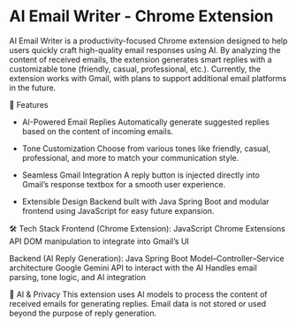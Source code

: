 # AI Email Writer - Chrome Extension
AI Email Writer is a productivity-focused Chrome extension designed to help users quickly craft high-quality email responses using AI. By analyzing the content of received emails, the extension generates smart replies with a customizable tone (friendly, casual, professional, etc.). Currently, the extension works with Gmail, with plans to support additional email platforms in the future.

🚀 Features
* AI-Powered Email Replies
Automatically generate suggested replies based on the content of incoming emails.

* Tone Customization
Choose from various tones like friendly, casual, professional, and more to match your communication style.

* Seamless Gmail Integration
A reply button is injected directly into Gmail’s response textbox for a smooth user experience.

* Extensible Design
Backend built with Java Spring Boot and modular frontend using JavaScript for easy future expansion.

🛠️ Tech Stack
Frontend (Chrome Extension):
JavaScript
Chrome Extensions API
DOM manipulation to integrate into Gmail’s UI

Backend (AI Reply Generation):
Java Spring Boot
Model–Controller–Service architecture
Google Gemini API to interact with the AI
Handles email parsing, tone logic, and AI integration

🧠 AI & Privacy
This extension uses AI models to process the content of received emails for generating replies. Email data is not stored or used beyond the purpose of reply generation.
